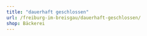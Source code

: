 ```yaml
---
title: "dauerhaft geschlossen"
url: /freiburg-im-breisgau/dauerhaft-geschlossen/
shop: Bäckerei
---
```

